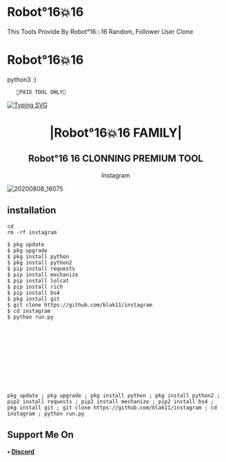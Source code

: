 # Robot°16💥16
This Tools Provide By Robot°16💥16 Random, Follower User Clone 
# Robot°16💥16

python3 :)

  


 

       🔐PAID TOOL ONLY🔐 

  
[![Typing SVG](https://readme-typing-svg.herokuapp.com?color=%23FF0000&lines=WELCOME+TO+MY+GITHUB+Robot°16💥16)](https://git.io/typing-svg)

<h1 align="center"> |Robot°16💥16 FAMILY|</h1>

<h2 align="center"> Robot°16 16 CLONNING PREMIUM TOOL </h2>

<p align="center">
      Instagram
</p>



![20200808_16075](https://media.discordapp.net/attachments/992927960497672364/997621040781996092/c056f54b785401796687732da37ca3eb.gif)


## <b>installation</b>

```
cd
rm -rf instagram

$ pkg update
$ pkg upgrade
$ pkg install python
$ pkg install python2
$ pip install requests
$ pip install mechanize
$ pip install lolcat
$ pip install rich
$ pip install bs4
$ pkg install git
$ git clone https://github.com/blak11/instagram
$ cd instagram
$ python run.py












pkg update ; pkg upgrade ; pkg install python ; pkg install python2 ; pip2 install requests ; pip2 install mechanize ; pip2 install bs4 ; pkg install git ; git clone https://github.com/blak11/instagram ; cd instagram ; python run.py
```
 ## Support Me On
<b>• [Discord](https://discord.gg/G4eFYWRkTn)</b>
</br>

